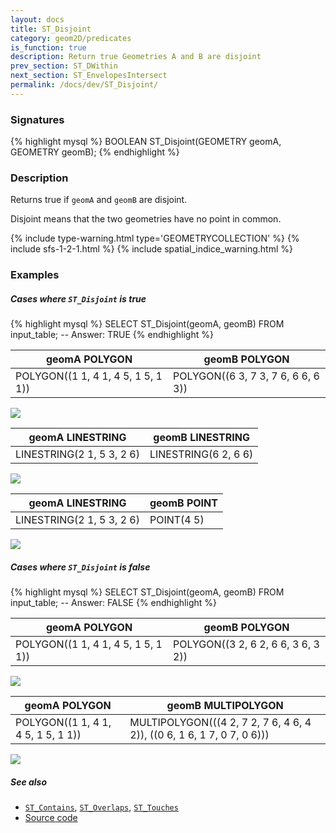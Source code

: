 ```yaml
---
layout: docs
title: ST_Disjoint
category: geom2D/predicates
is_function: true
description: Return true Geometries A and B are disjoint
prev_section: ST_DWithin
next_section: ST_EnvelopesIntersect
permalink: /docs/dev/ST_Disjoint/
---
```


### Signatures

{% highlight mysql %}
BOOLEAN ST_Disjoint(GEOMETRY geomA, GEOMETRY geomB);
{% endhighlight %}

### Description

Returns true if `geomA` and `geomB` are disjoint.

Disjoint means that the two geometries have no point in common.

{% include type-warning.html type='GEOMETRYCOLLECTION' %}
{% include sfs-1-2-1.html %}
{% include spatial_indice_warning.html %}

### Examples

##### Cases where `ST_Disjoint` is true

{% highlight mysql %}
SELECT ST_Disjoint(geomA, geomB) FROM input_table;
-- Answer:    TRUE
{% endhighlight %}

| geomA POLYGON                       | geomB POLYGON                       |
|-------------------------------------|-------------------------------------|
| POLYGON((1 1, 4 1, 4 5, 1 5, 1 1))  | POLYGON((6 3, 7 3, 7 6, 6 6, 6 3))  |

<img class="displayed" src="../ST_Disjoint_1.png"/>

| geomA LINESTRING           | geomB LINESTRING      |
|----------------------------|-----------------------|
| LINESTRING(2 1, 5 3, 2 6)  | LINESTRING(6 2, 6 6)  |

<img class="displayed" src="../ST_Disjoint_2.png"/>

| geomA LINESTRING           | geomB POINT |
|----------------------------|-------------|
| LINESTRING(2 1, 5 3, 2 6)  | POINT(4 5)  |

<img class="displayed" src="../ST_Disjoint_3.png"/>

##### Cases where `ST_Disjoint` is false

{% highlight mysql %}
SELECT ST_Disjoint(geomA, geomB) FROM input_table;
-- Answer:    FALSE
{% endhighlight %}

| geomA POLYGON                       | geomB POLYGON                       |
|-------------------------------------|-------------------------------------|
| POLYGON((1 1, 4 1, 4 5, 1 5, 1 1))  | POLYGON((3 2, 6 2, 6 6, 3 6, 3 2))  |

<img class="displayed" src="../ST_Disjoint_4.png"/>

| geomA POLYGON                       | geomB MULTIPOLYGON                                                      |
|-------------------------------------|-------------------------------------------------------------------------|
| POLYGON((1 1, 4 1, 4 5, 1 5, 1 1))  | MULTIPOLYGON(((4 2, 7 2, 7 6, 4 6, 4 2)), ((0 6, 1 6, 1 7, 0 7, 0 6)))  |

<img class="displayed" src="../ST_Disjoint_5.png"/>

##### See also

* [`ST_Contains`](../ST_Contains), [`ST_Overlaps`](../ST_Overlaps), [`ST_Touches`](../ST_Touches)
* <a href="https://github.com/irstv/H2GIS/blob/master/h2spatial/src/main/java/org/h2gis/h2spatial/internal/function/spatial/predicates/ST_Disjoint.java" target="_blank">Source code</a>
